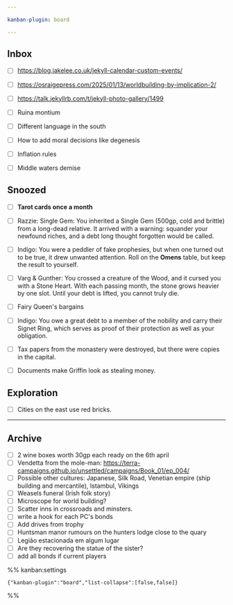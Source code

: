 ```yaml
---

kanban-plugin: board

---
```


## Inbox

- [ ] https://blog.jakelee.co.uk/jekyll-calendar-custom-events/
- [ ] https://osraigepress.com/2025/01/13/worldbuilding-by-implication-2/
- [ ] https://talk.jekyllrb.com/t/jekyll-photo-gallery/1499
- [ ] Ruina montium
- [ ] Different language in the south
- [ ] How to add moral decisions like degenesis
- [ ] Inflation rules
- [ ] Middle waters demise


## Snoozed

- [ ] **Tarot cards once a month**
- [ ] Razzie: Single Gem: You inherited a Single Gem (500gp, cold and brittle) from a long-dead relative. It arrived with a warning: squander your newfound riches, and a debt long thought forgotten would be called.
- [ ] Indigo: You were a peddler of fake prophesies, but when one turned out to be true, it drew unwanted attention. Roll on the **Omens** table, but keep the result to yourself.
- [ ] Varg & Gunther: You crossed a creature of the Wood, and it cursed you with a Stone Heart. With each passing month, the stone grows heavier by one slot. Until your debt is lifted, you cannot truly die.
- [ ] Fairy Queen's bargains
- [ ] Indigo: You owe a great debt to a member of the nobility and carry their Signet Ring, which serves as proof of their protection as well as your obligation.
- [ ] Tax papers from the monastery were destroyed, but there were copies in the capital.
- [ ] Documents make Griffin look as stealing money.


## Exploration

- [ ] Cities on the east use red bricks.


***

## Archive

- [ ] 2 wine boxes worth 30gp each ready on the 6th april
- [ ] Vendetta from the mole-man: https://terra-campaigns.github.io/unsettled/campaigns/Book_01/ep_004/
- [ ] Possible other cultures: Japanese, Silk Road, Venetian empire (ship building and mercantile), Istambul, Vikings
- [ ] Weasels funeral (Irish folk story)
- [ ] Microscope for world building?
- [ ] Scatter inns in crossroads and minsters.
- [ ] write a hook for each PC's bonds
- [ ] Add drives from trophy
- [ ] Huntsman manor rumours on the hunters lodge close to the quary
- [ ] Legião estacionada em algum lugar
- [ ] Are they recovering the statue of the sister?
- [ ] add all bonds if current players

%% kanban:settings
```
{"kanban-plugin":"board","list-collapse":[false,false]}
```
%%